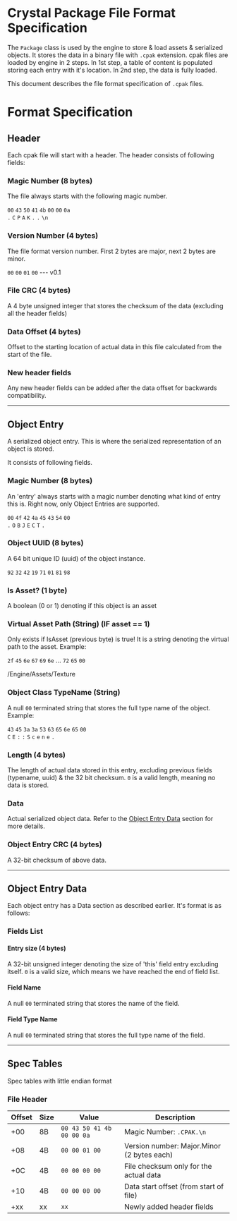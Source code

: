 
# Crystal Package File Format Specification

The `Package` class is used by the engine to store & load assets & serialized objects. It stores the data in a binary file with `.cpak` extension. cpak files are loaded by engine in 2 steps. In 1st step, a table of content is populated storing each entry with it's location. In 2nd step, the data is fully loaded.

This document describes the file format specification of `.cpak` files.


# Format Specification

## **Header**

Each cpak file will start with a header. The header consists of following fields:

### Magic Number (8 bytes)

The file always starts with the following magic number.

`00`  `43`  `50`  `41`  `4b`  `00`  `00`  `0a`  
`.` `C` `P` `A` `K` `.` `.` `\n`

### Version Number (4 bytes)

The file format version number. First 2 bytes are major, next 2 bytes are minor.

`00` `00` `01` `00` --- v0.1

### File CRC (4 bytes)

A 4 byte unsigned integer that stores the checksum of the data (excluding all the header fields)

### Data Offset (4 bytes)

Offset to the starting location of actual data in this file calculated from the start of the file.

### New header fields

Any new header fields can be added after the data offset for backwards compatibility.

---
## **Object Entry**

A serialized object entry. This is where the serialized representation of an object is stored.

It consists of following fields.

### Magic Number (8 bytes)

An 'entry' always starts with a magic number denoting what kind of entry this is. Right now, only Object Entries are supported.

`00` `4f` `42` `4a` `45` `43` `54` `00` <br>
 `.` `O` `B` `J` `E` `C` `T` `.`

### Object UUID (8 bytes)

A 64 bit unique ID (uuid) of the object instance.

`92` `32` `42` `19` `71` `01` `81` `98`

### Is Asset? (1 byte)

A boolean (0 or 1) denoting if this object is an asset

### Virtual Asset Path (String) (IF asset == 1)

Only exists if IsAsset (previous byte) is true!
It is a string denoting the virtual path to the asset. Example:

`2f` `45` `6e` `67` `69` `6e` ... `72` `65` `00`

/Engine/Assets/Texture

### Object Class TypeName (String)

A null `00` terminated string that stores the full type name of the object. Example:

`43` `45` `3a` `3a` `53` `63` `65` `6e` `65` `00` <br>
 `C` `E` `:` `:` `S` `c` `e` `n` `e` `.`

### Length (4 bytes)

The length of actual data stored in this entry, excluding previous fields (typename, uuid) & the 32 bit checksum. `0` is a valid length, meaning no data is stored.

### **Data**

Actual serialized object data. Refer to the [Object Entry Data](#object-entry-data) section for more details.


### Object Entry CRC (4 bytes)

A 32-bit checksum of above data.


---
## **Object Entry Data**

Each object entry has a Data section as described earlier. It's format is as follows:

### **Fields List**

#### Entry size (4 bytes)

A 32-bit unsigned integer denoting the size of 'this' field entry excluding itself. `0` is a valid size, which means we have reached the end of field list.

#### Field Name

A null `00` terminated string that stores the name of the field.

#### Field Type Name

A null `00` terminated string that stores the full type name of the field.

---
## **Spec Tables**

Spec tables with little endian format

### File Header
| Offset | Size | Value | Description |
|---|---|---|---|
| +00 | 8B | `00 43 50 41 4b 00 00 0a` | Magic Number: `.CPAK.\n` |
| +08 | 4B | `00 00 01 00` | Version number: Major.Minor (2 bytes each) |
| +0C | 4B | `00 00 00 00` | File checksum only for the actual data |
| +10 | 4B | `00 00 00 00` | Data start offset (from start of file) |
| +xx | xx | `xx` | Newly added header fields |


